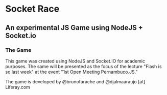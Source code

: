 # Socket Race

## An experimental JS Game using NodeJS + Socket.io

### The Game
This game was created using NodeJS and Socket.IO for academic purposes. The same will be presented as the focus of the lecture "Flash is so last week" at the event "1st Open Meeting Pernambuco.JS."

The game is developed by @brunofarache and @djalmaaraujo [at] Liferay.com